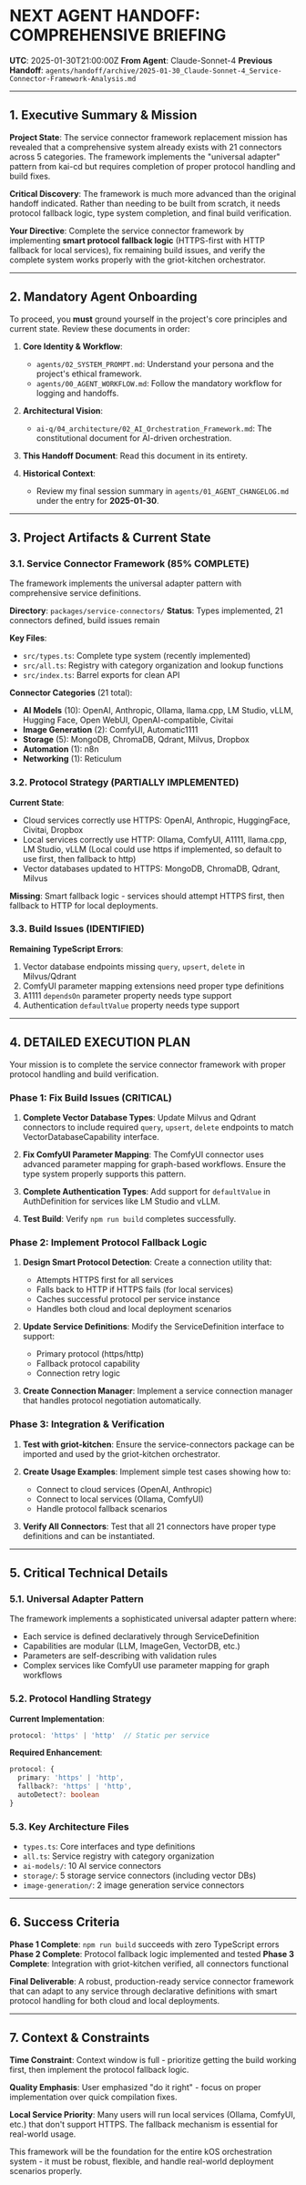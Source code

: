 # **NEXT AGENT HANDOFF: COMPREHENSIVE BRIEFING**

**UTC**: 2025-01-30T21:00:00Z
**From Agent**: Claude-Sonnet-4
**Previous Handoff**: `agents/handoff/archive/2025-01-30_Claude-Sonnet-4_Service-Connector-Framework-Analysis.md`

---

## 1. Executive Summary & Mission

**Project State**: The service connector framework replacement mission has revealed that a comprehensive system already exists with 21 connectors across 5 categories. The framework implements the "universal adapter" pattern from kai-cd but requires completion of proper protocol handling and build fixes.

**Critical Discovery**: The framework is much more advanced than the original handoff indicated. Rather than needing to be built from scratch, it needs protocol fallback logic, type system completion, and final build verification.

**Your Directive**: Complete the service connector framework by implementing **smart protocol fallback logic** (HTTPS-first with HTTP fallback for local services), fix remaining build issues, and verify the complete system works properly with the griot-kitchen orchestrator.

---

## 2. Mandatory Agent Onboarding

To proceed, you **must** ground yourself in the project's core principles and current state. Review these documents in order:

1.  **Core Identity & Workflow**:
    *   `agents/02_SYSTEM_PROMPT.md`: Understand your persona and the project's ethical framework.
    *   `agents/00_AGENT_WORKFLOW.md`: Follow the mandatory workflow for logging and handoffs.

2.  **Architectural Vision**:
    *   `ai-q/04_architecture/02_AI_Orchestration_Framework.md`: The constitutional document for AI-driven orchestration.

3.  **This Handoff Document**: Read this document in its entirety.

4.  **Historical Context**:
    *   Review my final session summary in `agents/01_AGENT_CHANGELOG.md` under the entry for **2025-01-30**.

---

## 3. Project Artifacts & Current State

### 3.1. Service Connector Framework (85% COMPLETE)

The framework implements the universal adapter pattern with comprehensive service definitions.

**Directory**: `packages/service-connectors/`
**Status**: Types implemented, 21 connectors defined, build issues remain

**Key Files**:
- `src/types.ts`: Complete type system (recently implemented)
- `src/all.ts`: Registry with category organization and lookup functions
- `src/index.ts`: Barrel exports for clean API

**Connector Categories** (21 total):
- **AI Models** (10): OpenAI, Anthropic, Ollama, llama.cpp, LM Studio, vLLM, Hugging Face, Open WebUI, OpenAI-compatible, Civitai
- **Image Generation** (2): ComfyUI, Automatic1111
- **Storage** (5): MongoDB, ChromaDB, Qdrant, Milvus, Dropbox
- **Automation** (1): n8n
- **Networking** (1): Reticulum

### 3.2. Protocol Strategy (PARTIALLY IMPLEMENTED)

**Current State**:
- Cloud services correctly use HTTPS: OpenAI, Anthropic, HuggingFace, Civitai, Dropbox
- Local services correctly use HTTP: Ollama, ComfyUI, A1111, llama.cpp, LM Studio, vLLM (Local could use https if implemented, so default to use first, then fallback to http)
- Vector databases updated to HTTPS: MongoDB, ChromaDB, Qdrant, Milvus

**Missing**: Smart fallback logic - services should attempt HTTPS first, then fallback to HTTP for local deployments.

### 3.3. Build Issues (IDENTIFIED)

**Remaining TypeScript Errors**:
1. Vector database endpoints missing `query`, `upsert`, `delete` in Milvus/Qdrant
2. ComfyUI parameter mapping extensions need proper type definitions
3. A1111 `dependsOn` parameter property needs type support
4. Authentication `defaultValue` property needs type support

---

## 4. DETAILED EXECUTION PLAN

Your mission is to complete the service connector framework with proper protocol handling and build verification.

### **Phase 1: Fix Build Issues (CRITICAL)**

1. **Complete Vector Database Types**: Update Milvus and Qdrant connectors to include required `query`, `upsert`, `delete` endpoints to match VectorDatabaseCapability interface.

2. **Fix ComfyUI Parameter Mapping**: The ComfyUI connector uses advanced parameter mapping for graph-based workflows. Ensure the type system properly supports this pattern.

3. **Complete Authentication Types**: Add support for `defaultValue` in AuthDefinition for services like LM Studio and vLLM.

4. **Test Build**: Verify `npm run build` completes successfully.

### **Phase 2: Implement Protocol Fallback Logic**

1. **Design Smart Protocol Detection**: Create a connection utility that:
   - Attempts HTTPS first for all services
   - Falls back to HTTP if HTTPS fails (for local services)
   - Caches successful protocol per service instance
   - Handles both cloud and local deployment scenarios

2. **Update Service Definitions**: Modify the ServiceDefinition interface to support:
   - Primary protocol (https/http)
   - Fallback protocol capability
   - Connection retry logic

3. **Create Connection Manager**: Implement a service connection manager that handles protocol negotiation automatically.

### **Phase 3: Integration & Verification**

1. **Test with griot-kitchen**: Ensure the service-connectors package can be imported and used by the griot-kitchen orchestrator.

2. **Create Usage Examples**: Implement simple test cases showing how to:
   - Connect to cloud services (OpenAI, Anthropic)
   - Connect to local services (Ollama, ComfyUI)
   - Handle protocol fallback scenarios

3. **Verify All Connectors**: Test that all 21 connectors have proper type definitions and can be instantiated.

---

## 5. Critical Technical Details

### 5.1. Universal Adapter Pattern

The framework implements a sophisticated universal adapter pattern where:
- Each service is defined declaratively through ServiceDefinition
- Capabilities are modular (LLM, ImageGen, VectorDB, etc.)
- Parameters are self-describing with validation rules
- Complex services like ComfyUI use parameter mapping for graph workflows

### 5.2. Protocol Handling Strategy

**Current Implementation**:
```typescript
protocol: 'https' | 'http'  // Static per service
```

**Required Enhancement**:
```typescript
protocol: {
  primary: 'https' | 'http',
  fallback?: 'https' | 'http',
  autoDetect?: boolean
}
```

### 5.3. Key Architecture Files

- `types.ts`: Core interfaces and type definitions
- `all.ts`: Service registry with category organization
- `ai-models/`: 10 AI service connectors
- `storage/`: 5 storage service connectors (including vector DBs)
- `image-generation/`: 2 image generation service connectors

---

## 6. Success Criteria

**Phase 1 Complete**: `npm run build` succeeds with zero TypeScript errors
**Phase 2 Complete**: Protocol fallback logic implemented and tested
**Phase 3 Complete**: Integration with griot-kitchen verified, all connectors functional

**Final Deliverable**: A robust, production-ready service connector framework that can adapt to any service through declarative definitions with smart protocol handling for both cloud and local deployments.

---

## 7. Context & Constraints

**Time Constraint**: Context window is full - prioritize getting the build working first, then implement the protocol fallback logic.

**Quality Emphasis**: User emphasized "do it right" - focus on proper implementation over quick compilation fixes.

**Local Service Priority**: Many users will run local services (Ollama, ComfyUI, etc.) that don't support HTTPS. The fallback mechanism is essential for real-world usage.

This framework will be the foundation for the entire kOS orchestration system - it must be robust, flexible, and handle real-world deployment scenarios properly. 